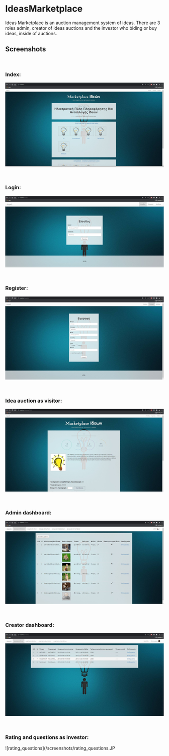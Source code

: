 # IdeasMarketplace
Ideas Marketplace is an auction management system of ideas. There are 3 roles admin, creator of ideas auctions and the investor who biding or buy ideas, inside of auctions.

## Screenshots
<br><h3>Index:</h3>
![index](/screenshots/index.JPG)

<br><h3>Login:</h3>
![login](/screenshots/login.JPG)

<br><h3>Register:</h3>
![register](/screenshots/register.JPG)

<br><h3>Idea auction as visitor:</h3>
![idea_auction](/screenshots/idea_auction.JPG)

<br><h3>Admin dashboard:</h3>
![admin_dashboard](/screenshots/admin_dashboard.JPG)

<br><h3>Creator dashboard:</h3>
![creator_dashboard](/screenshots/creator_dashboard.JPG)

<br><h3>Rating and questions as investor:</h3>
![rating_questions](/screenshots/rating_questions.JP
